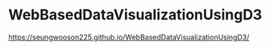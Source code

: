 # WebBasedDataVisualizationUsingD3

https://seungwooson225.github.io/WebBasedDataVisualizationUsingD3/
